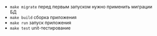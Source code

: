 - ```make migrate``` перед первым запуском нужно применить миграции БД
- ```make build``` сборка приложения
- ```make run``` запуск приложения
- ```make test``` unit-тестирование
